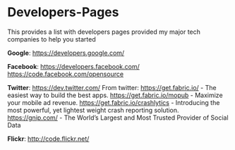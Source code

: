 # Developers-Pages
This provides a list with developers pages provided my major tech companies to help you started

<b>Google</b>: https://developers.google.com/

<b>Facebook</b>: https://developers.facebook.com/
https://code.facebook.com/opensource

<b>Twitter</b>: https://dev.twitter.com/
From twitter:
https://get.fabric.io/ - The easiest way to build the best apps. 
https://get.fabric.io/mopub - Maximize your mobile ad revenue. 
https://get.fabric.io/crashlytics - Introducing the most powerful, yet lightest weight crash reporting solution. 
https://gnip.com/ - The World’s Largest and Most Trusted Provider of Social Data

<b>Flickr</b>: http://code.flickr.net/
